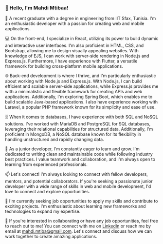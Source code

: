 ### 👋 Hello, I'm Mahdi Mtibaa!

🔭 A recent graduate with a degree in engineering from IIT Sfax, Tunisia. I'm an enthusiastic developer with a passion for creating web and mobile applications.

💻 On the front-end, I specialize in React, utilizing its power to build dynamic and interactive user interfaces. I'm also proficient in HTML, CSS, and Bootstrap, allowing me to design visually appealing websites. With knowledge of EJS, I can work with server-side rendering in Node.js and Express.js. Furthermore, I have experience with Flutter, a versatile framework for building cross-platform mobile applications.

🌐 Back-end development is where I thrive, and I'm particularly enthusiastic about working with Node.js and Express.js. With Node.js, I can build efficient and scalable server-side applications, while Express.js provides me with a minimalistic and flexible framework for creating APIs and web applications. Additionally, I'm exploring Spring Boot, which enables me to build scalable Java-based applications. I also have experience working with Laravel, a popular PHP framework known for its simplicity and ease of use.

🗄️ When it comes to databases, I have experience with both SQL and NoSQL solutions. I've worked with MariaDB and PostgreSQL for SQL databases, leveraging their relational capabilities for structured data. Additionally, I'm proficient in MongoDB, a NoSQL database known for its flexibility in handling unstructured and rapidly changing data.

🌟 As a junior developer, I'm constantly eager to learn and grow. I'm dedicated to writing clean and maintainable code while following industry best practices. I value teamwork and collaboration, and I'm always open to learning from experienced professionals.

📫 Let's connect! I'm always looking to connect with fellow developers, mentors, and potential collaborators. If you're seeking a passionate junior developer with a wide range of skills in web and mobile development, I'd love to connect and explore opportunities.

🔎 I'm currently seeking job opportunities to apply my skills and contribute to exciting projects. I'm enthusiastic about learning new frameworks and technologies to expand my expertise.

💼 If you're interested in collaborating or have any job opportunities, feel free to reach out to me! You can connect with me on [LinkedIn](https://www.linkedin.com/in/mtibaamahdi/) or reach me by email at mahdi.mtiba@gmail.com. Let's connect and discuss how we can work together to create amazing applications.
